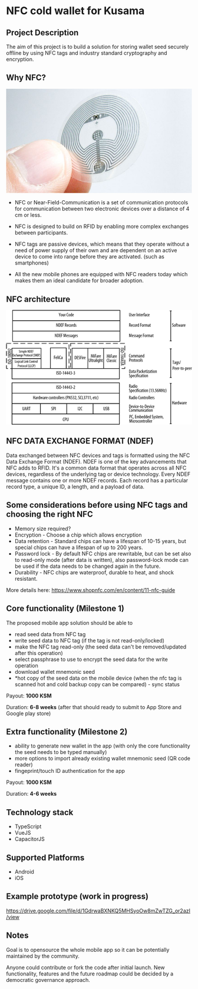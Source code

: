 # NFC cold wallet for Kusama

## Project Description
The aim of this project is to build a solution for storing wallet seed securely offline by using NFC tags and industry standard cryptography and encryption.

## Why NFC?
![nfc_ref_arch](nfc.jpg)
- NFC or Near-Field-Communication is a set of communication protocols for communication between two electronic devices over a distance of 4 cm or less.

- NFC is designed to build on RFID by enabling more complex exchanges between participants.

- NFC tags are passive devices, which means that they operate without a need of power supply of their own and are dependent on an active device to come into range before they are activated. (such as smartphones)

- All the new mobile phones are equipped with NFC readers today which makes them an ideal candidate for broader adoption.

## NFC architecture
![nfc_ref_arch](nfc_arch.jpg)

## NFC DATA EXCHANGE FORMAT (NDEF)
Data exchanged between NFC devices and tags is formatted using the NFC Data Exchange Format (NDEF). NDEF is one of the key advancements that NFC adds to RFID. It's a common data format that operates across all NFC devices, regardless of the underlying tag or device technology. Every NDEF message contains one or more NDEF records. Each record has a particular record type, a unique ID, a length, and a payload of data.

## Some considerations before using NFC tags and choosing the right NFC
- Memory size required?
- Encryption - Choose a chip which allows encryption
- Data retention - Standard chips can have a lifespan of 10-15 years, but special chips can have a lifespan of up to 200 years.
- Password lock - By default NFC chips are rewritable, but can be set also to read-only mode (after data is written), also password-lock mode can be used if the data needs to be changed again in the future.
- Durability - NFC chips are waterproof, durable to heat, and shock resistant.

More details here: https://www.shopnfc.com/en/content/11-nfc-guide

## Core functionality (Milestone 1)
The proposed mobile app solution should be able to
- read seed data from NFC tag
- write seed data to NFC tag (if the tag is not read-only/locked)
- make the NFC tag read-only (the seed data can't be removed/updated after this operation)
- select passphrase to use to encrypt the seed data for the write operation
- download wallet mnemonic seed 
- *hot copy of the seed data on the mobile device (when the nfc tag is scanned hot and cold backup copy can be compared) - sync status

Payout: **1000 KSM**

Duration: **6-8 weeks** (after that should ready to submit to App Store and Google play store)

## Extra functionality (Milestone 2)
- ability to generate new wallet in the app (with only the core functionality the seed needs to be typed manually)
- more options to import already existing wallet mnemonic seed (QR code reader)
- fingeprint/touch ID authentication for the app

Payout: **1000 KSM**

Duration: **4-6 weeks**

## Technology stack
- TypeScript
- VueJS
- CapacitorJS

## Supported Platforms
- Android 
- iOS

## Example prototype (work in progress)
https://drive.google.com/file/d/1GdrwaBXNKQ5MHSyoOw8mZwTZG_or2azI/view

## Notes
Goal is to opensource the whole mobile app so it can be potentially maintained by the community.

Anyone could contribute or fork the code after initial launch.
New functionality, features and the future roadmap could be decided by a democratic governance approach.

